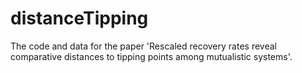 # distanceTipping
The code and data for the paper 'Rescaled recovery rates reveal comparative distances to tipping points among mutualistic systems'.
